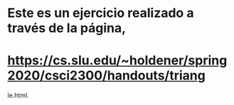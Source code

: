 # Este es un ejercicio realizado a través de la página,
# https://cs.slu.edu/~holdener/spring2020/csci2300/handouts/triang
  le.html.
